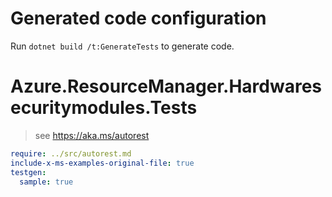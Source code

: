 # Generated code configuration

Run `dotnet build /t:GenerateTests` to generate code.

# Azure.ResourceManager.Hardwaresecuritymodules.Tests

> see https://aka.ms/autorest
``` yaml
require: ../src/autorest.md
include-x-ms-examples-original-file: true
testgen:
  sample: true
```
